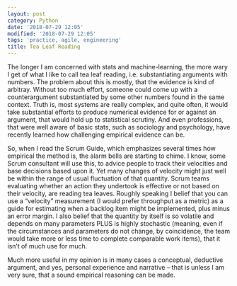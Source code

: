 ```yaml
---
layout: post
category: Python
date: '2018-07-29 12:05'
modified: '2018-07-29 12:05'
tags: 'practice, agile, engineering'
title: Tea Leaf Reading
---
```


The longer I am concerned with stats and machine-learning,
the more wary I get of what I like to call tea leaf reading,
i.e. substantiating arguments with numbers. The problem
about this is mostly, that the evidence is kind of arbitray.
Without too much effort, someone could come up with a
counterargument substantiated by some other numbers found in
the same context. Truth is, most systems are really complex,
and quite often, it would take substantial efforts to
produce numerical evidence for or against an argument, that
would hold up to statistical scrutiny. And even professions,
that were well aware of basic stats, such as sociology and
psychology, have recently learned how challenging empirical
evidence can be.

So, when I read the Scrum Guide, which emphasizes several
times how empirical the method is, the alarm bells are
starting to chime. I know, some Scrum consultant will use
this, to advice people to track their velocities and base
decisions based upon it. Yet many changes of velocity might
just well be within the range of usual fluctuation of that
quantity. Scrum teams evaluating whether an action they
undertook is effective or not based on their velocity, are
reading tea leaves. Roughly speaking I belief that you can
use a “velocity” measurement (I would prefer throughput as a
metric) as a guide for estimating when a backlog item might
be implemented, plus minus an error margin. I also belief
that the quantity by itself is so volatile and depends on
many parameters PLUS is highly stochastic (meaning, even if
the circumstances and parameters do not change, by
coincidence, the team would take more or less time to
complete comparable work items), that it isn’t of much use
for much.

Much more useful in my opinion is in many cases a
conceptual, deductive argument, and yes, personal experience
and narrative – that is unless I am very sure, that a sound
empirical reasoning can be made.
